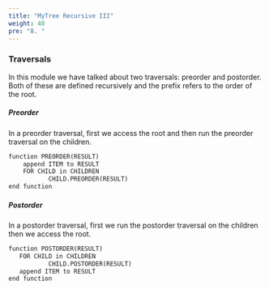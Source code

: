 ```yaml
---
title: "MyTree Recursive III"
weight: 40
pre: "8. "
---
```

### Traversals
In this module we have talked about two traversals: preorder and postorder. Both of these are defined recursively and the prefix refers to the order of the root.

##### Preorder
In a preorder traversal, first we access the root and then run the preorder traversal on the children. 

```tex
function PREORDER(RESULT)
    append ITEM to RESULT
    FOR CHILD in CHILDREN
           CHILD.PREORDER(RESULT)
end function
```

##### Postorder 
In a postorder traversal, first we run the postorder traversal on the children then we access the root. 

```tex
function POSTORDER(RESULT)
   FOR CHILD in CHILDREN
           CHILD.POSTORDER(RESULT)
   append ITEM to RESULT
end function
```
